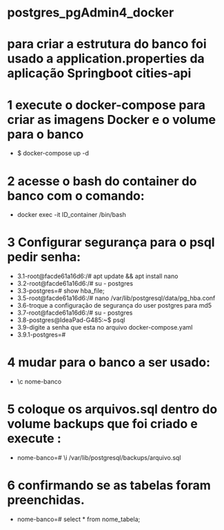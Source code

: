 # postgres_pgAdmin4_docker

# para criar a estrutura do banco foi usado a  application.properties da aplicação Springboot cities-api

# 1 execute o docker-compose para criar as imagens Docker e o volume para o banco

  * $ docker-compose up -d 
  
# 2 acesse o bash do container do banco com o comando:  

  * docker exec -it ID_container /bin/bash
  
# 3 Configurar segurança para o psql pedir senha:
  
  * 3.1-root@facde61a16d6:/# apt update  && apt install nano 
  * 3.2-root@facde61a16d6:/# su - postgres
  * 3.3-postgres=# show hba_file;
  * 3.5-root@facde61a16d6:/# nano /var/lib/postgresql/data/pg_hba.conf
  * 3.6-troque a configuração de segurança do user postgres para md5
  * 3.7-root@facde61a16d6:/# su - postgres 
  * 3.8-postgres@IdeaPad-G485:~$ psql
  * 3.9-digite a senha que esta no arquivo docker-compose.yaml
  * 3.9.1-postgres=#
  
# 4 mudar para o banco a ser usado:

   * \c nome-banco  
   
# 5 coloque os arquivos.sql dentro do volume backups que foi criado e execute :
  
   *  nome-banco=# \i /var/lib/postgresql/backups/arquivo.sql 
   
# 6 confirmando se as tabelas foram preenchidas.

   * nome-banco=# select * from nome_tabela;   